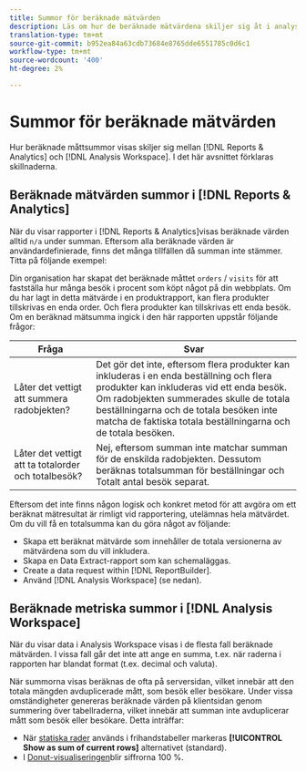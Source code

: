 ```yaml
---
title: Summor för beräknade mätvärden
description: Läs om hur de beräknade mätvärdena skiljer sig åt i analysverktygen
translation-type: tm+mt
source-git-commit: b952ea84a63cdb73684e8765dde6551785c0d6c1
workflow-type: tm+mt
source-wordcount: '400'
ht-degree: 2%

---
```



# Summor för beräknade mätvärden

Hur beräknade måttsummor visas skiljer sig mellan [!DNL Reports & Analytics] och [!DNL Analysis Workspace]. I det här avsnittet förklaras skillnaderna.

## Beräknade mätvärden summor i [!DNL Reports & Analytics]

När du visar rapporter i [!DNL Reports & Analytics]visas beräknade värden alltid `n/a` under summan. Eftersom alla beräknade värden är användardefinierade, finns det många tillfällen då summan inte stämmer. Titta på följande exempel:

Din organisation har skapat det beräknade måttet `orders` / `visits` för att fastställa hur många besök i procent som köpt något på din webbplats. Om du har lagt in detta mätvärde i en produktrapport, kan flera produkter tillskrivas en enda order. Och flera produkter kan tillskrivas ett enda besök. Om en beräknad mätsumma ingick i den här rapporten uppstår följande frågor:

| Fråga | Svar |
|---|---|
| Låter det vettigt att summera radobjekten? | Det gör det inte, eftersom flera produkter kan inkluderas i en enda beställning och flera produkter kan inkluderas vid ett enda besök. Om radobjekten summerades skulle de totala beställningarna och de totala besöken inte matcha de faktiska totala beställningarna och de totala besöken. |
| Låter det vettigt att ta totalorder och totalbesök? | Nej, eftersom summan inte matchar summan för de enskilda radobjekten. Dessutom beräknas totalsumman för beställningar och Totalt antal besök separat. |

Eftersom det inte finns någon logisk och konkret metod för att avgöra om ett beräknat mätresultat är rimligt vid rapportering, utelämnas hela mätvärdet. Om du vill få en totalsumma kan du göra något av följande:

* Skapa ett beräknat mätvärde som innehåller de totala versionerna av mätvärdena som du vill inkludera.
* Skapa en Data Extract-rapport som kan schemaläggas.
* Create a data request within [!DNL ReportBuilder].
* Använd [!DNL Analysis Workspace] (se nedan).

## Beräknade metriska summor i [!DNL Analysis Workspace]

När du visar data i Analysis Workspace visas i de flesta fall beräknade mätvärden. I vissa fall går det inte att ange en summa, t.ex. när raderna i rapporten har blandat format (t.ex. decimal och valuta).

När summorna visas beräknas de ofta på serversidan, vilket innebär att den totala mängden avduplicerade mått, som besök eller besökare. Under vissa omständigheter genereras beräknade värden på klientsidan genom summering över tabellraderna, vilket innebär att summan inte avduplicerar mått som besök eller besökare. Detta inträffar:

* När [statiska rader](/help/analyze/analysis-workspace/visualizations/freeform-table/column-row-settings/manual-vs-dynamic-rows.md) används i frihandstabeller markeras **[!UICONTROL Show as sum of current rows]** alternativet (standard).
* I [Donut-visualiseringen](/help/analyze/analysis-workspace/visualizations/donut.md)blir siffrorna 100 %.

